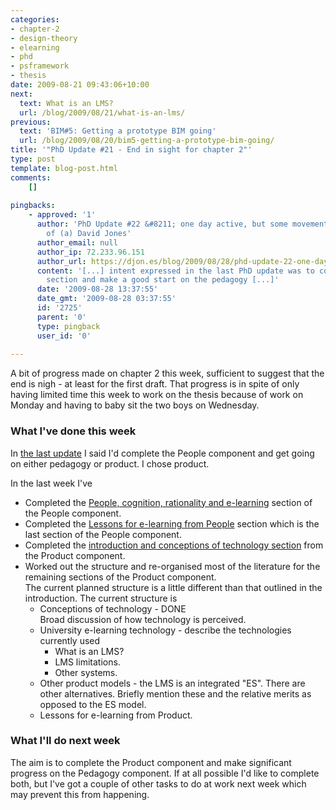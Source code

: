 ```yaml
---
categories:
- chapter-2
- design-theory
- elearning
- phd
- psframework
- thesis
date: 2009-08-21 09:43:06+10:00
next:
  text: What is an LMS?
  url: /blog/2009/08/21/what-is-an-lms/
previous:
  text: 'BIM#5: Getting a prototype BIM going'
  url: /blog/2009/08/20/bim5-getting-a-prototype-bim-going/
title: '"PhD Update #21 - End in sight for chapter 2"'
type: post
template: blog-post.html
comments:
    []
    
pingbacks:
    - approved: '1'
      author: 'PhD Update #22 &#8211; one day active, but some movement &laquo; The Weblog
        of (a) David Jones'
      author_email: null
      author_ip: 72.233.96.151
      author_url: https://djon.es/blog/2009/08/28/phd-update-22-one-day-active-but-some-movement/
      content: '[...] intent expressed in the last PhD update was to complete the Product
        section and make a good start on the pedagogy [...]'
      date: '2009-08-28 13:37:55'
      date_gmt: '2009-08-28 03:37:55'
      id: '2725'
      parent: '0'
      type: pingback
      user_id: '0'
    
---
```

A bit of progress made on chapter 2 this week, sufficient to suggest that the end is nigh - at least for the first draft. That progress is in spite of only having limited time this week to work on the thesis because of work on Monday and having to baby sit the two boys on Wednesday.

### What I've done this week

In [the last update](/blog/2009/08/14/phd-update-20-progress-slowness-and-techno-rationality/) I said I'd complete the People component and get going on either pedagogy or product. I chose product.

In the last week I've

- Completed the [People, cognition, rationality and e-learning](/blog/2009/08/16/people-cognition-rationality-and-e-learning/) section of the People component.
- Completed the [Lessons for e-learning from People](/blog/2009/08/17/lessons-for-e-learning-from-people/) section which is the last section of the People component.
- Completed the [introduction and conceptions of technology section](/blog/2009/08/19/the-product-component-of-the-ps-framework/) from the Product component.
- Worked out the structure and re-organised most of the literature for the remaining sections of the Product component.  
    The current planned structure is a little different than that outlined in the introduction. The current structure is
    - Conceptions of technology - DONE  
        Broad discussion of how technology is perceived.
    - University e-learning technology - describe the technologies currently used
        - What is an LMS?
        - LMS limitations.
        - Other systems.
    - Other product models - the LMS is an integrated "ES". There are other alternatives. Briefly mention these and the relative merits as opposed to the ES model.
    - Lessons for e-learning from Product.

### What I'll do next week

The aim is to complete the Product component and make significant progress on the Pedagogy component. If at all possible I'd like to complete both, but I've got a couple of other tasks to do at work next week which may prevent this from happening.